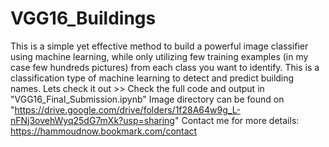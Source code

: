 # VGG16_Buildings
This is a simple yet effective method to build a powerful image classifier using machine learning, while only utilizing few training examples (in my case few hundreds pictures) from each class you want to identify. This is a classification type of machine learning to detect and predict building names. Lets check it out >>
Check the full code and output in "VGG16_Final_Submission.ipynb"
Image directory can be found on "https://drive.google.com/drive/folders/1f28A64w9g_L-nFNj3ovehWyq25dG7mXk?usp=sharing"
Contact me for more details: https://hammoudnow.bookmark.com/contact


